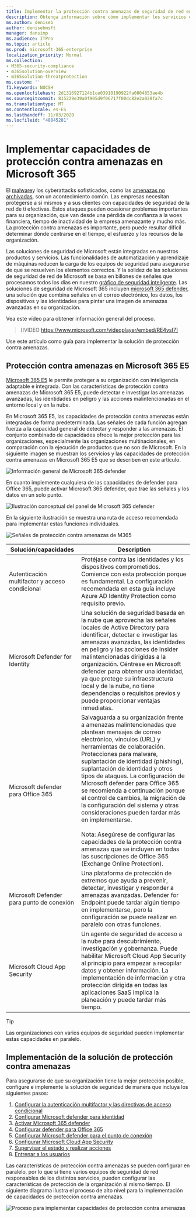```yaml
---
title: Implementar la protección contra amenazas de seguridad de red en Microsoft 365
description: Obtenga información sobre cómo implementar los servicios de protección contra amenazas y las capacidades de seguridad de red de TI en Microsoft 365 E5.
ms.author: deniseb
author: denisebmsft
manager: dansimp
ms.audience: ITPro
ms.topic: article
ms.prod: microsoft-365-enterprise
localization_priority: Normal
ms.collection:
- M365-security-compliance
- m365solution-overview
- m365solution-threatprotection
ms.custom: ''
f1.keywords: NOCSH
ms.openlocfilehash: 2d1316927124b1ce03910190922fa0804853ae4b
ms.sourcegitcommit: 815229e39a0f905d9f06717f00dc82e2a028fa7c
ms.translationtype: MT
ms.contentlocale: es-ES
ms.lasthandoff: 11/03/2020
ms.locfileid: "48845281"
---
```

# <a name="deploy-threat-protection-capabilities-across-microsoft-365"></a>Implementar capacidades de protección contra amenazas en Microsoft 365

El [malware](https://docs.microsoft.com/windows/security/threat-protection/intelligence/understanding-malware)y los cyberattacks sofisticados, como las [amenazas no archivadas](https://docs.microsoft.com/windows/security/threat-protection/intelligence/fileless-threats), son un acontecimiento común. Las empresas necesitan protegerse a sí mismos y a sus clientes con capacidades de seguridad de la red de ti efectivas. Estos ataques pueden ocasionar problemas importantes para su organización, que van desde una pérdida de confianza a la woes financiera, tiempo de inactividad de la empresa amenazante y mucho más. La protección contra amenazas es importante, pero puede resultar difícil determinar dónde centrarse en el tiempo, el esfuerzo y los recursos de la organización. 

Las soluciones de seguridad de Microsoft están integradas en nuestros productos y servicios. Las funcionalidades de automatización y aprendizaje de máquinas reducen la carga de los equipos de seguridad para asegurarse de que se resuelven los elementos correctos. Y la solidez de las soluciones de seguridad de red de Microsoft se basa en billones de señales que procesamos todos los días en nuestro [gráfico de seguridad inteligente](https://cloud-platform-assets.azurewebsites.net/intelligent-security-graph). Las soluciones de seguridad de Microsoft 365 incluyen [microsoft 365 defender](https://docs.microsoft.com/microsoft-365/security/mtp/microsoft-threat-protection), una solución que combina señales en el correo electrónico, los datos, los dispositivos y las identidades para pintar una imagen de amenazas avanzadas en su organización.


Vea este vídeo para obtener información general del proceso.

> [!VIDEO https://www.microsoft.com/videoplayer/embed/RE4vsI7]

Use este artículo como guía para implementar la solución de protección contra amenazas.

## <a name="threat-protection-in-microsoft-365-e5"></a>Protección contra amenazas en Microsoft 365 E5

[Microsoft 365 E5](https://www.microsoft.com/microsoft-365/enterprise-e5-business-software?activetab=pivot%3aoverviewtab) le permite proteger a su organización con inteligencia adaptable e integrada. Con las características de protección contra amenazas de Microsoft 365 E5, puede detectar e investigar las amenazas avanzadas, las identidades en peligro y las acciones malintencionadas en el entorno local y en la nube.

En Microsoft 365 E5, las capacidades de protección contra amenazas están integradas de forma predeterminada. Las señales de cada función agregan fuerza a la capacidad general de detectar y responder a las amenazas. El conjunto combinado de capacidades ofrece la mejor protección para las organizaciones, especialmente las organizaciones multinacionales, en comparación con la ejecución de productos que no son de Microsoft. En la siguiente imagen se muestran los servicios y las capacidades de protección contra amenazas en Microsoft 365 E5 que se describen en este artículo.

![Información general de Microsoft 365 defender](../media/solutions-architecture-center/deploy-threat-protection-across-m365-overview.png)

En cuanto implemente cualquiera de las capacidades de defender para Office 365, puede activar Microsoft 365 defender, que trae las señales y los datos en un solo punto. 

![Ilustración conceptual del panel de Microsoft 365 defender](../media/solutions-architecture-center/deploy-threat-protection-across-m365-mtp.png)

En la siguiente ilustración se muestra una ruta de acceso recomendada para implementar estas funciones individuales. 

![Señales de protección contra amenazas de M365](../media/solutions-architecture-center/deploy-threat-protection-across-m365.png)

|Solución/capacidades  |Description  |
|---------|---------|
|Autenticación multifactor y acceso condicional     |Protéjase contra las identidades y los dispositivos comprometidos. Comience con esta protección porque es fundamental. La configuración recomendada en esta guía incluye Azure AD Identity Protection como requisito previo.     |
|Microsoft Defender for Identity     |  Una solución de seguridad basada en la nube que aprovecha las señales locales de Active Directory para identificar, detectar e investigar las amenazas avanzadas, las identidades en peligro y las acciones de Insider malintencionadas dirigidas a la organización. Céntrese en Microsoft defender para obtener una identidad, ya que protege su infraestructura local y de la nube, no tiene dependencias o requisitos previos y puede proporcionar ventajas inmediatas.       | 
|Microsoft defender para Office 365     | Salvaguarda a su organización frente a amenazas malintencionadas que plantean mensajes de correo electrónico, vínculos (URL) y herramientas de colaboración. Protecciones para malware, suplantación de identidad (phishing), suplantación de identidad y otros tipos de ataques. La configuración de Microsoft defender para Office 365 se recomienda a continuación porque el control de cambios, la migración de la configuración del sistema y otras consideraciones pueden tardar más en implementarse. <br><br>Nota: Asegúrese de configurar las capacidades de la protección contra amenazas que se incluyen en todas las suscripciones de Office 365 (Exchange Online Protection).       |
|Microsoft Defender para punto de conexión    | Una plataforma de protección de extremos que ayuda a prevenir, detectar, investigar y responder a amenazas avanzadas.  Defender for Endpoint puede tardar algún tiempo en implementarse, pero la configuración se puede realizar en paralelo con otras funciones.   |
|Microsoft Cloud App Security     |   Un agente de seguridad de acceso a la nube para descubrimiento, investigación y gobernanza. Puede habilitar Microsoft Cloud App Security al principio para empezar a recopilar datos y obtener información. La implementación de información y otra protección dirigida en todas las aplicaciones SaaS implica la planeación y puede tardar más tiempo.       | 

> [!TIP]
> Las organizaciones con varios equipos de seguridad pueden implementar estas capacidades en paralelo.

## <a name="deploy-your-threat-protection-solution"></a>Implementación de la solución de protección contra amenazas

Para asegurarse de que su organización tiene la mejor protección posible, configure e implemente la solución de seguridad de manera que incluya los siguientes pasos:

1. [Configurar la autenticación multifactor y las directivas de acceso condicional](deploy-threat-protection-configure.md#step-1-set-up-multi-factor-authentication-and-conditional-access-policies)
2. [Configurar Microsoft defender para identidad](deploy-threat-protection-configure.md#step-2-configure-microsoft-defender-for-identity)
3. [Activar Microsoft 365 defender](deploy-threat-protection-configure.md#step-3-turn-on-microsoft-365-defender)
4. [Configurar defender para Office 365](deploy-threat-protection-configure.md#step-4-configure-microsoft-defender-for-office-365)
5. [Configurar Microsoft defender para el punto de conexión](deploy-threat-protection-configure.md#step-5-configure-microsoft-defender-for-endpoint)
6. [Configurar Microsoft Cloud App Security](deploy-threat-protection-configure.md#step-6-configure-microsoft-cloud-app-security)
7. [Supervisar el estado y realizar acciones](deploy-threat-protection-configure.md#step-7-monitor-status-and-take-actions)
8. [Entrenar a los usuarios](deploy-threat-protection-configure.md#step-8-train-users)

Las características de protección contra amenazas se pueden configurar en paralelo, por lo que si tiene varios equipos de seguridad de red responsables de los distintos servicios, pueden configurar las características de protección de la organización al mismo tiempo. El siguiente diagrama ilustra el proceso de alto nivel para la implementación de capacidades de protección contra amenazas. 

![Proceso para implementar capacidades de protección contra amenazas](../media/solutions-architecture-center/deploy-threat-protection-across-m365-grid.png) 


